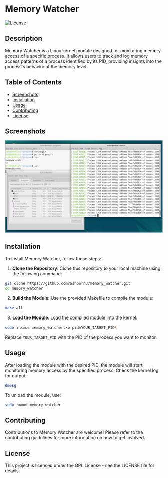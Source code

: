 # Memory Watcher

[![License](https://img.shields.io/badge/license-GPL-blue.svg)](LICENSE)

## Description

Memory Watcher is a Linux kernel module designed for monitoring memory access of a specific process. It allows users to track and log memory access patterns of a process identified by its PID, providing insights into the process's behavior at the memory level.

## Table of Contents

- [Screenshots](#screenshots)
- [Installation](#installation)
- [Usage](#usage)
- [Contributing](#contributing)
- [License](#license)

## Screenshots

![Memory Watcher in action](screenshot.png)

## Installation

To install Memory Watcher, follow these steps:

1. **Clone the Repository**: Clone this repository to your local machine using the following command:

```bash
git clone https://github.com/ashborn3/memory_watcher.git
cd memory_watcher
```

2. **Build the Module**: Use the provided Makefile to compile the module:

```bash
make all
```

3. **Load the Module**: Load the compiled module into the kernel:

```bash
sudo insmod memory_watcher.ko pid=YOUR_TARGET_PID\
```

Replace `YOUR_TARGET_PID` with the PID of the process you want to monitor.

## Usage

After loading the module with the desired PID, the module will start monitoring memory access by the specified process. Check the kernel log for output:

```bash
dmesg
```

To unload the module, use:

```bash
sudo rmmod memory_watcher
```

## Contributing

Contributions to Memory Watcher are welcome! Please refer to the contributing guidelines for more information on how to get involved.

## License

This project is licensed under the GPL License - see the LICENSE file for details.